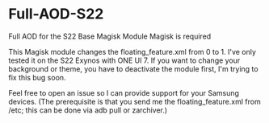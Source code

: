 # Full-AOD-S22
Full AOD for the S22 Base Magisk Module
Magisk is required

This Magisk module changes the floating_feature.xml from 0 to 1.
I've only tested it on the S22 Exynos with ONE UI 7.
If you want to change your background or theme, you have to deactivate the module first, I'm trying to fix this bug soon.

Feel free to open an issue so I can provide support for your Samsung devices. (The prerequisite is that you send me the floating_feature.xml from /etc; this can be done via adb pull or zarchiver.)
